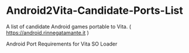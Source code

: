# Android2Vita-Candidate-Ports-List
A list of candidate Android games portable to Vita. ( https://android.rinnegatamante.it )

Android Port Requirements for Vita SO Loader 
